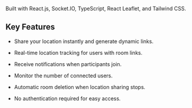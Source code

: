Built with React.js, Socket.IO, TypeScript, React Leaflet, and Tailwind CSS.

## Key Features

- Share your location instantly and generate dynamic links.

- Real-time location tracking for users with room links.

- Receive notifications when participants join.

- Monitor the number of connected users.

- Automatic room deletion when location sharing stops.

- No authentication required for easy access.


